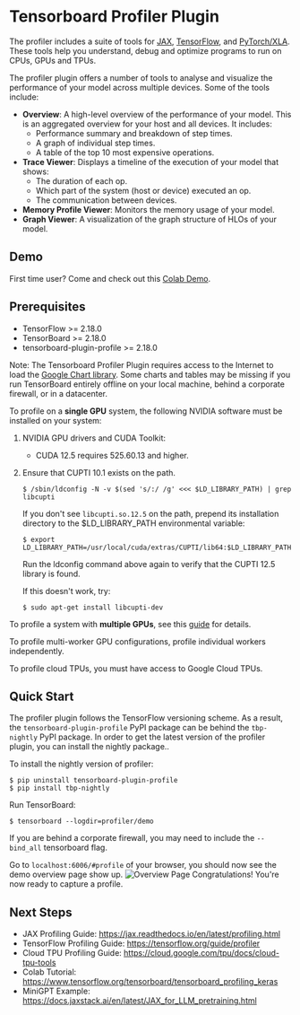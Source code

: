 # Tensorboard Profiler Plugin
The profiler includes a suite of tools for [JAX](https://jax.readthedocs.io/), [TensorFlow](https://www.tensorflow.org/), and [PyTorch/XLA](https://github.com/pytorch/xla). These tools help you understand, debug and optimize programs to run on CPUs, GPUs and TPUs.

The profiler plugin offers a number of tools to analyse and visualize the
performance of your model across multiple devices. Some of the tools include:

*   **Overview**: A high-level overview of the performance of your model. This
    is an aggregated overview for your host and all devices. It includes:
    *   Performance summary and breakdown of step times.
    *   A graph of individual step times.
    *   A table of the top 10 most expensive operations.
*   **Trace Viewer**: Displays a timeline of the execution of your model that shows:
    *   The duration of each op.
    *   Which part of the system (host or device) executed an op.
    *   The communication between devices.
*   **Memory Profile Viewer**: Monitors the memory usage of your model.
*   **Graph Viewer**: A visualization of the graph structure of HLOs of your model.

## Demo
First time user? Come and check out this [Colab Demo](https://www.tensorflow.org/tensorboard/tensorboard_profiling_keras).

## Prerequisites
* TensorFlow >= 2.18.0
* TensorBoard >= 2.18.0
* tensorboard-plugin-profile >= 2.18.0

Note: The Tensorboard Profiler Plugin requires access to the Internet to load the [Google Chart library](https://developers.google.com/chart/interactive/docs/basic_load_libs#basic-library-loading).
Some charts and tables may be missing if you run TensorBoard entirely offline on
your local machine, behind a corporate firewall, or in a datacenter.

To profile on a **single GPU** system, the following NVIDIA software must be installed on your system:

1. NVIDIA GPU drivers and CUDA Toolkit:
    * CUDA 12.5 requires 525.60.13 and higher.
2. Ensure that CUPTI 10.1 exists on the path.

   ```shell
   $ /sbin/ldconfig -N -v $(sed 's/:/ /g' <<< $LD_LIBRARY_PATH) | grep libcupti
   ```

   If you don't see `libcupti.so.12.5` on the path, prepend its installation directory to the $LD_LIBRARY_PATH environmental variable:

   ```shell
   $ export LD_LIBRARY_PATH=/usr/local/cuda/extras/CUPTI/lib64:$LD_LIBRARY_PATH
   ```
   Run the ldconfig command above again to verify that the CUPTI 12.5 library is found.

   If this doesn't work, try:
   ```shell
   $ sudo apt-get install libcupti-dev
   ```

To profile a system with **multiple GPUs**, see this [guide](https://github.com/tensorflow/profiler/blob/master/docs/profile_multi_gpu.md) for details.

To profile multi-worker GPU configurations, profile individual workers independently.

To profile cloud TPUs, you must have access to Google Cloud TPUs.

## Quick Start
The profiler plugin follows the TensorFlow versioning scheme. As a result, the
`tensorboard-plugin-profile` PyPI package can be behind the `tbp-nightly` PyPI
package. In order to get the latest version of the profiler plugin, you can
install the nightly package..

To install the nightly version of profiler:

```
$ pip uninstall tensorboard-plugin-profile
$ pip install tbp-nightly
```

Run TensorBoard:

```
$ tensorboard --logdir=profiler/demo
```
If you are behind a corporate firewall, you may need to include the `--bind_all`
tensorboard flag.

Go to `localhost:6006/#profile` of your browser, you should now see the demo overview page show up.
![Overview Page](docs/images/overview_page.png)
Congratulations! You're now ready to capture a profile.

## Next Steps
* JAX Profiling Guide: https://jax.readthedocs.io/en/latest/profiling.html
* TensorFlow Profiling Guide:  https://tensorflow.org/guide/profiler
* Cloud TPU Profiling Guide: https://cloud.google.com/tpu/docs/cloud-tpu-tools
* Colab Tutorial: https://www.tensorflow.org/tensorboard/tensorboard_profiling_keras
* MiniGPT Example: https://docs.jaxstack.ai/en/latest/JAX_for_LLM_pretraining.html
